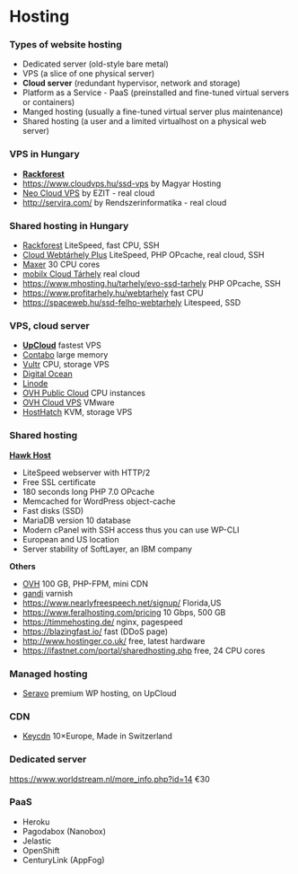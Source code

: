 # Hosting

### Types of website hosting

- Dedicated server (old-style bare metal)
- VPS (a slice of one physical server)
- **Cloud server** (redundant hypervisor, network and storage)
- Platform as a Service - PaaS (preinstalled and fine-tuned virtual servers or containers)
- Manged hosting (usually a fine-tuned virtual server plus maintenance)
- Shared hosting (a user and a limited virtualhost on a physical web server)

### VPS in Hungary

- [**Rackforest**](https://rackforest.hu/vps/linux-vps/)
- https://www.cloudvps.hu/ssd-vps by Magyar Hosting
- [Neo Cloud VPS](https://www.cloud.hu/szerver/neo-cloud-vps/) by EZIT - real cloud
- http://servira.com/ by Rendszerinformatika - real cloud

### Shared hosting in Hungary

- [Rackforest](http://rackforest.hu/korlatlan-tarhely/) LiteSpeed, fast CPU, SSH
- [Cloud Webtárhely Plus](https://client.ezit.hu/aff.php?aff=036) LiteSpeed, PHP OPcache, real cloud, SSH
- [Maxer](https://maxer.hu/) 30 CPU cores
- [mobilx Cloud Tárhely](http://mobilxcloud.hu/ugyfelkapu/?affid=204) real cloud
- https://www.mhosting.hu/tarhely/evo-ssd-tarhely PHP OPcache, SSH
- https://www.profitarhely.hu/webtarhely fast CPU
- https://spaceweb.hu/ssd-felho-webtarhely Litespeed, SSD

### VPS, cloud server

- [**UpCloud**](https://www.upcloud.com/register/?promo=U29Q8S) fastest VPS
- [Contabo](https://contabo.com/?show=vps) large memory
- [Vultr](https://www.vultr.com/?ref=6815796) CPU, storage VPS
- [Digital Ocean](https://www.digitalocean.com/?refcode=1f29354cd6ab)
- [Linode](https://www.linode.com/?r=66de78b7ac99f79ec3a8e89a60c6c825dd107df1)
- [OVH Public Cloud](https://www.ovh.com/fr/public-cloud/instances/tarifs/#cpu) CPU instances
- [OVH Cloud VPS](https://www.ovh.ie/vps/vps-cloud.xml) VMware
- [HostHatch](https://portal.hosthatch.com/aff.php?aff=250) KVM, storage VPS

### Shared hosting

[**Hawk Host**](https://www.hawkhost.com/shared-web-hosting)

- LiteSpeed webserver with HTTP/2
- Free SSL certificate
- 180 seconds long PHP 7.0 OPcache
- Memcached for WordPress object-cache
- Fast disks (SSD)
- MariaDB version 10 database
- Modern cPanel with SSH access thus you can use WP-CLI
- European and US location
- Server stability of SoftLayer, an IBM company

**Others**

- [OVH](https://www.ovh.ie/web-hosting/) 100 GB, PHP-FPM, mini CDN
- [gandi](https://www.gandi.net/hosting/simple) varnish
- https://www.nearlyfreespeech.net/signup/ Florida,US
- https://www.feralhosting.com/pricing 10 Gbps, 500 GB
- https://timmehosting.de/ nginx, pagespeed
- https://blazingfast.io/ fast (DDoS page)
- http://www.hostinger.co.uk/ free, latest hardware
- https://ifastnet.com/portal/sharedhosting.php free, 24 CPU cores

### Managed hosting

- [Seravo](https://seravo.com/) premium WP hosting, on UpCloud

### CDN

- [Keycdn](https://www.keycdn.com/?a=18666) 10×Europe, Made in Switzerland

### Dedicated server

https://www.worldstream.nl/more_info.php?id=14 €30

### PaaS

- Heroku
- Pagodabox (Nanobox)
- Jelastic
- OpenShift
- CenturyLink (AppFog)
